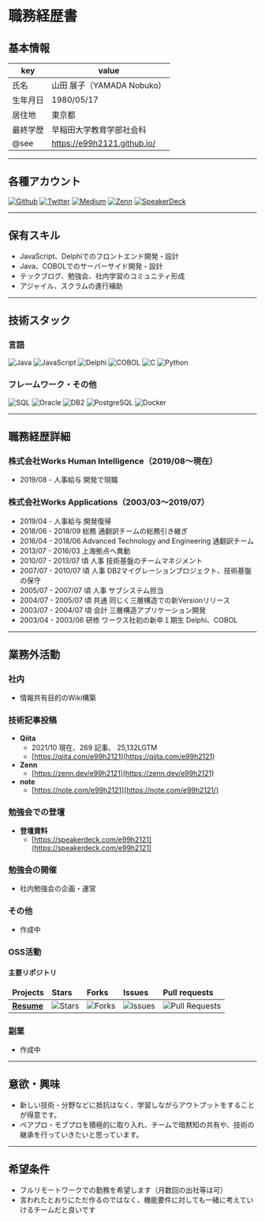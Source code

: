 # 職務経歴書

## 基本情報

|key|value|
|---|---|
|氏名|山田 展子（YAMADA Nobuko）|
|生年月日|1980/05/17|
|居住地|東京都|
|最終学歴|早稲田大学教育学部社会科|
|@see |https://e99h2121.github.io/|

---

## 各種アカウント
<p>
<a href="https://github.com/e99h2121" target="_blank"><img alt="Github" src="https://img.shields.io/badge/e99h2121-%2312100E.svg?&style=flat-square&logo=Github&logoColor=white" /></a>
<a href="https://twitter.com/e99h2121" target="_blank"><img alt="Twitter" src="https://img.shields.io/badge/@e99h2121-%231DA1F2.svg?&style=flat-square&logo=twitter&logoColor=white" /></a>
<a href="https://qiita.com/e99h2121" target="_blank"><img alt="Medium" src="https://img.shields.io/badge/e99h2121-55C500.svg?&style=flat-square&logo=qiita&logoColor=white" /></a>
<a href="https://zenn.dev/e99h2121" target="_blank"><img alt="Zenn" src="https://img.shields.io/badge/e99h2121-3EA8FF.svg?&style=flat-square&logo=Zenn&logoColor=white" /></a>
<a href="https://speakerdeck.com/e99h2121" target="_blank"><img alt="SpeakerDeck" src="https://img.shields.io/badge/e99h2121-009287.svg?&style=flat-square&logo=SpeakerDeck&logoColor=white" /></a>
</p>

---

## 保有スキル

- JavaScript、Delphiでのフロントエンド開発・設計
- Java、COBOLでのサーバーサイド開発・設計
- テックブログ、勉強会、社内学習のコミュニティ形成
- アジャイル、スクラムの進行補助

---

## 技術スタック

### 言語
<p>
  <img alt="Java" src="https://img.shields.io/badge/-Java-007396?style=flat-square&logo=Java&logoColor=white" />
  <img alt="JavaScript" src="https://img.shields.io/badge/-JavaScript-F7DF1E?style=flat-square&logo=JavaScript&logoColor=white" />
  <img alt="Delphi" src="https://img.shields.io/badge/-Delphi-007396?style=flat-square&logo=Delphi&logoColor=white" />
  <img alt="COBOL" src="https://img.shields.io/badge/-COBOL-FD8308.svg?logo=cobol&style=flat-square" />
  <img alt="C" src="https://img.shields.io/badge/-C-3776AB?style=flat-square&logo=C&logoColor=white" />
  <img alt="Python" src="https://img.shields.io/badge/-Python-3776AB?style=flat-square&logo=Python&logoColor=white" />
</p>

### フレームワーク・その他
<p>
  <img alt="SQL" src="https://img.shields.io/badge/-SQL-3776AB?style=flat-square&logo=SQL&logoColor=white" />
  <img alt="Oracle" src="https://img.shields.io/badge/-Oracle-red?style=flat-square&logo=Oracle&logoColor=white" />
  <img alt="DB2" src="https://img.shields.io/badge/-DB2-black?style=flat-square&logo=DB2&logoColor=white" />
  <img alt="PostgreSQL" src="https://img.shields.io/badge/-PostgreSQL-blue?style=flat-square&logo=PostgreSQL&logoColor=white" />
  <img alt="Docker" src="https://img.shields.io/badge/-Docker-46a2f1?style=flat-square&logo=docker&logoColor=white" />
</p>

---

## 職務経歴詳細

### 株式会社Works Human Intelligence（2019/08〜現在）

- 2019/08 - 	人事給与 	開発で現職


### 株式会社Works Applications（2003/03〜2019/07）

- 2019/04 - 人事給与 	開発復帰
- 2018/06 - 2018/09	総務	通翻訳チームの総務引き継ぎ
- 2016/04 - 2018/06	Advanced Technology and Engineering	通翻訳チーム
- 2013/07 - 2016/03	上海拠点へ異動
- 2010/07 - 2013/07	頃  人事	技術基盤のチームマネジメント
- 2007/07 - 2010/07 頃	人事	DB2マイグレーションプロジェクト、技術基盤の保守
- 2005/07 - 2007/07 頃	人事	サブシステム担当
- 2004/07 - 2005/07 頃	共通	同じく三層構造での新Versionリリース
- 2003/07 - 2004/07 頃	会計	三層構造アプリケーション開発
- 2003/04 - 2003/06	研修	ワークス社初の新卒１期生	Delphi、COBOL


---

## 業務外活動

### 社内

- 情報共有目的のWiki構築


### 技術記事投稿

- **Qiita**
    - 2021/10 現在、269 記事、 25,132LGTM
    - [https://qiita.com/e99h2121](https://qiita.com/e99h2121)
- **Zenn**
    - [https://zenn.dev/e99h2121](https://zenn.dev/e99h2121)
- **note**
    - [https://note.com/e99h2121](https://note.com/e99h2121/)

### 勉強会での登壇

- **登壇資料**
    - [https://speakerdeck.com/e99h2121](https://speakerdeck.com/e99h2121)

### 勉強会の開催

- 社内勉強会の企画・運営

### その他

- 作成中

### OSS活動

#### 主要リポジトリ

<table>
  <thead>
    <tr>
      <td><b>Projects</b></td>
      <td><b>Stars</b></td>
      <td><b>Forks</b></td>
      <td><b>Issues</b></td>
      <td><b>Pull requests</b></td>
    </tr>
  </thead>
  <tbody>
    <tr>
      <td><a href="https://github.com/e99h2121/resume"><b>Resume</b></a></td>
      <td><img alt="Stars" src="https://img.shields.io/github/stars/e99h2121/resume?style=flat-square&labelColor=343b41"/></td>
      <td><img alt="Forks" src="https://img.shields.io/github/forks/e99h2121/resume?style=flat-square&labelColor=343b41"/></td>
      <td><img alt="Issues" src="https://img.shields.io/github/issues/e99h2121/resume?style=flat-square&labelColor=343b41"/></td>
      <td><img alt="Pull Requests" src="https://img.shields.io/github/issues-pr/e99h2121/resume?style=flat-square&labelColor=343b41"/></td>
    </tr>
  </tbody>
</table>

### 副業

- 作成中

---

## 意欲・興味
- 新しい技術・分野などに抵抗はなく、学習しながらアウトプットをすることが得意です。
- ペアプロ・モブプロを積極的に取り入れ、チームで暗黙知の共有や、技術の継承を行っていきたいと思っています。

---

## 希望条件
- フルリモートワークでの勤務を希望します（月数回の出社等は可）
- 言われたとおりにただ作るのではなく、機能要件に対しても一緒に考えていけるチームだと良いです
